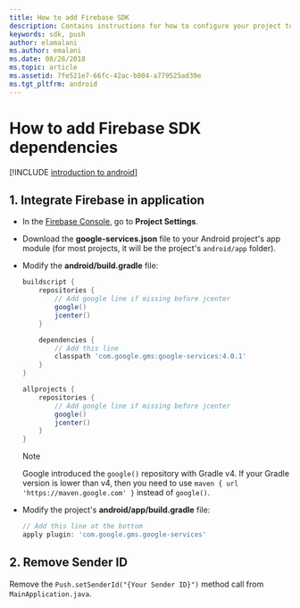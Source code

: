 ```yaml
---
title: How to add Firebase SDK
description: Contains instructions for how to configure your project to use Firebase Cloud Messaging
keywords: sdk, push
author: elamalani
ms.author: emalani
ms.date: 08/28/2018
ms.topic: article
ms.assetid: 7fe521e7-66fc-42ac-b804-a779525ad39e
ms.tgt_pltfrm: android
---
```


# How to add Firebase SDK dependencies

[!INCLUDE [introduction to android](includes/introduction-android.md)]

## 1. Integrate Firebase in application

- In the [Firebase Console](https://console.firebase.google.com), go to **Project Settings**.
- Download the **google-services.json** file to your Android project's app module (for most projects, it will be the project's `android/app` folder).
- Modify the **android/build.gradle** file:

    ```groovy
    buildscript {
        repositories {
            // Add google line if missing before jcenter
            google()
            jcenter()
        }

        dependencies {
            // Add this line
            classpath 'com.google.gms:google-services:4.0.1'
        }
    }

    allprojects {
        repositories {
            // Add google line if missing before jcenter
            google()
            jcenter()
        }
    }
    ```

    > [!NOTE]
    > Google introduced the `google()` repository with Gradle v4. If your Gradle version is lower than v4, then you need to use `maven { url 'https://maven.google.com' }` instead of `google()`.

- Modify the project's **android/app/build.gradle** file:

    ```groovy
    // Add this line at the bottom
    apply plugin: 'com.google.gms.google-services'
    ```

## 2. Remove Sender ID

Remove the `Push.setSenderId("{Your Sender ID}")` method call from `MainApplication.java`.
